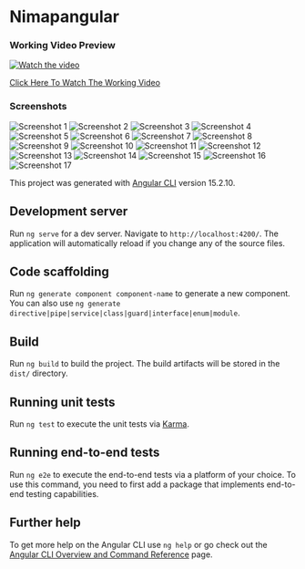 # Nimapangular

### Working Video Preview
[![Watch the video](https://img.youtube.com/vi/TF3PeR-ijrs/0.jpg)](https://embed.ly/code?url=https://www.youtube.com/watch?v=TF3PeR-ijrs)

[Click Here To Watch The Working Video](https://www.youtube.com/watch?v=TF3PeR-ijrs)




### Screenshots

![Screenshot 1](./Screenshots/Screenshot%201.png)
![Screenshot 2](./Screenshots/Screenshot%202.png)
![Screenshot 3](./Screenshots/Screenshot%203.png)
![Screenshot 4](./Screenshots/Screenshot%204.png)
![Screenshot 5](./Screenshots/Screenshot%205.png)
![Screenshot 6](./Screenshots/Screenshot%206.png)
![Screenshot 7](./Screenshots/Screenshot%207.png)
![Screenshot 8](./Screenshots/Screenshot%208.png)
![Screenshot 9](./Screenshots/Screenshot%209.png)
![Screenshot 10](./Screenshots/Screenshot%2010.png)
![Screenshot 11](./Screenshots/Screenshot%2011.png)
![Screenshot 12](./Screenshots/Screenshot%2012.png)
![Screenshot 13](./Screenshots/Screenshot%2013.png)
![Screenshot 14](./Screenshots/Screenshot%2014.png)
![Screenshot 15](./Screenshots/Screenshot%2015.png)
![Screenshot 16](./Screenshots/Screenshot%2016.png)
![Screenshot 17](./Screenshots/Screenshot%2017.png)


This project was generated with [Angular CLI](https://github.com/angular/angular-cli) version 15.2.10.

## Development server

Run `ng serve` for a dev server. Navigate to `http://localhost:4200/`. The application will automatically reload if you change any of the source files.

## Code scaffolding

Run `ng generate component component-name` to generate a new component. You can also use `ng generate directive|pipe|service|class|guard|interface|enum|module`.

## Build

Run `ng build` to build the project. The build artifacts will be stored in the `dist/` directory.

## Running unit tests

Run `ng test` to execute the unit tests via [Karma](https://karma-runner.github.io).

## Running end-to-end tests

Run `ng e2e` to execute the end-to-end tests via a platform of your choice. To use this command, you need to first add a package that implements end-to-end testing capabilities.

## Further help

To get more help on the Angular CLI use `ng help` or go check out the [Angular CLI Overview and Command Reference](https://angular.io/cli) page.
